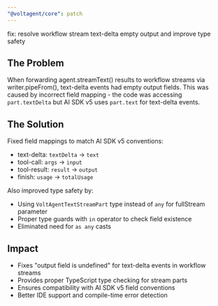 ```yaml
---
"@voltagent/core": patch
---
```


fix: resolve workflow stream text-delta empty output and improve type safety

## The Problem

When forwarding agent.streamText() results to workflow streams via writer.pipeFrom(), text-delta events had empty output fields. This was caused by incorrect field mapping - the code was accessing `part.textDelta` but AI SDK v5 uses `part.text` for text-delta events.

## The Solution

Fixed field mappings to match AI SDK v5 conventions:

- text-delta: `textDelta` → `text`
- tool-call: `args` → `input`
- tool-result: `result` → `output`
- finish: `usage` → `totalUsage`

Also improved type safety by:

- Using `VoltAgentTextStreamPart` type instead of `any` for fullStream parameter
- Proper type guards with `in` operator to check field existence
- Eliminated need for `as any` casts

## Impact

- Fixes "output field is undefined" for text-delta events in workflow streams
- Provides proper TypeScript type checking for stream parts
- Ensures compatibility with AI SDK v5 field conventions
- Better IDE support and compile-time error detection
